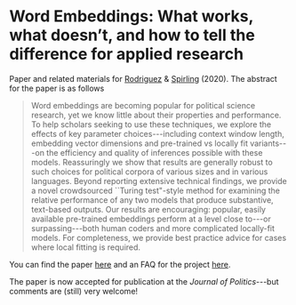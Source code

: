# Word Embeddings: What works, what doesn’t, and how to tell the difference for applied research

Paper and related materials for [Rodriguez](http://prodriguezsosa.com/) & [Spirling](http://www.nyu.edu/projects/spirling/) (2020).  The abstract for the paper is as follows


> Word embeddings are becoming popular for political science research, yet we know little about their properties and performance. To help scholars seeking to use these techniques, we explore the effects of key parameter choices---including context window length, embedding vector dimensions and pre-trained vs locally fit variants---on the efficiency and quality of inferences possible with these models. Reassuringly we show that results are generally robust to such choices for political corpora of various sizes and in various languages. Beyond reporting extensive technical findings, we provide a novel crowdsourced ``Turing test"-style method for examining the relative performance of any two models that produce substantive, text-based outputs. Our results are encouraging: popular, easily available pre-trained embeddings perform at a level close to---or surpassing---both human coders and more complicated locally-fit models. For completeness, we provide best practice advice for cases where local fitting is required.




You can find the paper [here](https://github.com/ArthurSpirling/EmbeddingsPaper/blob/master/Paper/Embeddings_SpirlingRodriguez.pdf) and an FAQ for the project [here](https://github.com/ArthurSpirling/EmbeddingsPaper/blob/master/Project_FAQ/faq.md).

The paper is now accepted for publication at the *Journal of Politics*---but comments are (still) very welcome! 
